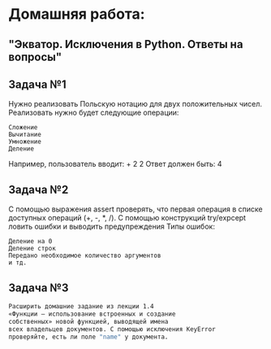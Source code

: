 # Домашняя работа: 
## "Экватор. Исключения в Python. Ответы на вопросы"

## Задача №1

Нужно реализовать Польскую нотацию для двух положительных чисел. Реализовать нужно будет следующие операции:

    Сложение
    Вычитание
    Умножение
    Деление

Например, пользователь вводит: + 2 2 Ответ должен быть: 4

## Задача №2

С помощью выражения assert проверять, что первая операция в списке доступных операций (+, -, *, /). С помощью конструкций try/expcept ловить ошибки и выводить предупреждения Типы ошибок:

    Деление на 0
    Деление строк
    Передано необходимое количество аргументов
    и тд.



## Задача №3

```bash
Расширить домашние задание из лекции 1.4 
«Функции — использование встроенных и создание 
собственных» новой функцией, выводящей имена 
всех владельцев документов. С помощью исключения KeyError 
проверяйте, есть ли поле "name" у документа.
```

